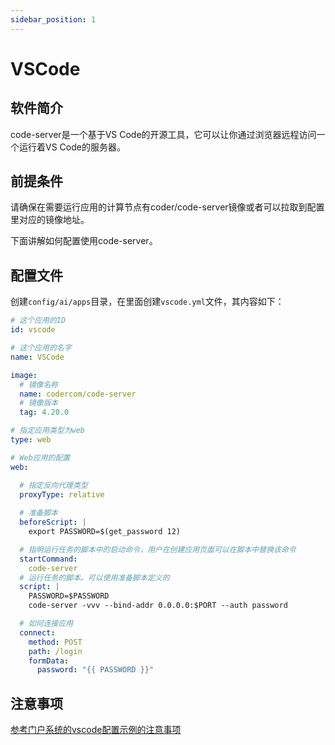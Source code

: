 ```yaml
---
sidebar_position: 1
---
```


# VSCode

## 软件简介

code-server是一个基于VS Code的开源工具，它可以让你通过浏览器远程访问一个运行着VS Code的服务器。

## 前提条件

请确保在需要运行应用的计算节点有coder/code-server镜像或者可以拉取到配置里对应的镜像地址。



下面讲解如何配置使用code-server。
## 配置文件

创建`config/ai/apps`目录，在里面创建`vscode.yml`文件，其内容如下：

```yaml title="config/ai/apps/vscode.yml"
# 这个应用的ID
id: vscode

# 这个应用的名字
name: VSCode

image:
  # 镜像名称
  name: codercom/code-server
  # 镜像版本
  tag: 4.20.0

# 指定应用类型为web
type: web

# Web应用的配置
web:

  # 指定反向代理类型
  proxyType: relative
  
  # 准备脚本
  beforeScript: |
    export PASSWORD=$(get_password 12)

  # 指明运行任务的脚本中的启动命令，用户在创建应用页面可以在脚本中替换该命令
  startCommand:
    code-server
  # 运行任务的脚本。可以使用准备脚本定义的
  script: |
    PASSWORD=$PASSWORD
    code-server -vvv --bind-addr 0.0.0.0:$PORT --auth password

  # 如何连接应用
  connect:
    method: POST
    path: /login
    formData:
      password: "{{ PASSWORD }}"
```

## 注意事项

[参考门户系统的vscode配置示例的注意事项](../../../../portal/apps/apps/vscode/index.md#注意事项)